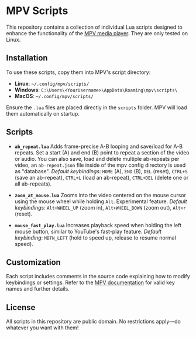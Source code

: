 # MPV Scripts

This repository contains a collection of individual Lua scripts designed to enhance the functionality of the [MPV media player](https://mpv.io/). They are only tested on Linux.

## Installation

To use these scripts, copy them into MPV's script directory:
- **Linux**: `~/.config/mpv/scripts/`
- **Windows**: `C:\Users\<YourUsername>\AppData\Roaming\mpv\scripts\`
- **MacOS**: `~/.config/mpv/scripts/`

Ensure the `.lua` files are placed directly in the `scripts` folder. MPV will load them automatically on startup.

## Scripts

- **`ab_repeat.lua`**
 Adds frame-precise A-B looping and save/load for A-B repeats. Set a start (A) and end (B) point to repeat a section of the video or audio. You can also save, load and delete multiple ab-repeats per video, an `ab-repeat.json` file inside of the mpv config directory is used as "database".
 *Default keybindings*: `HOME` (A), `END` (B), `DEL` (reset), `CTRL+S` (save an ab-repeat), `CTRL+L` (load an ab-repeat), `CTRL+DEL` (delete one or all ab-repeats).

- **`zoom_at_mouse.lua`**
 Zooms into the video centered on the mouse cursor using the mouse wheel while holding `Alt`. Experimental feature.
 *Default keybindings*: `Alt+WHEEL_UP` (zoom in), `Alt+WHEEL_DOWN` (zoom out), `Alt+r` (reset).

- **`mouse_fast_play.lua`**
 Increases playback speed when holding the left mouse button, similar to YouTube's fast-play feature.
 *Default keybinding*: `MBTN_LEFT` (hold to speed up, release to resume normal speed).

## Customization

Each script includes comments in the source code explaining how to modify keybindings or settings.
Refer to the [MPV documentation](https://mpv.io/manual/stable/) for valid key names and further details.

## License

All scripts in this repository are public domain. No restrictions apply—do whatever you want with them!

